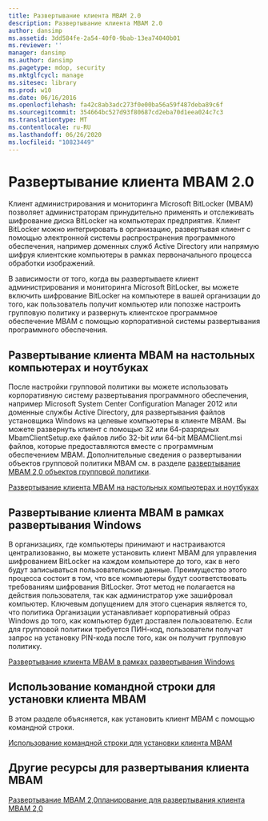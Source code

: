 ```yaml
---
title: Развертывание клиента MBAM 2.0
description: Развертывание клиента MBAM 2.0
author: dansimp
ms.assetid: 3dd584fe-2a54-40f0-9bab-13ea74040b01
ms.reviewer: ''
manager: dansimp
ms.author: dansimp
ms.pagetype: mdop, security
ms.mktglfcycl: manage
ms.sitesec: library
ms.prod: w10
ms.date: 06/16/2016
ms.openlocfilehash: fa42c8ab3adc273f0e00ba56a59f487deba89c6f
ms.sourcegitcommit: 354664bc527d93f80687cd2eba70d1eea024c7c3
ms.translationtype: MT
ms.contentlocale: ru-RU
ms.lasthandoff: 06/26/2020
ms.locfileid: "10823449"
---
```

# Развертывание клиента MBAM 2.0


Клиент администрирования и мониторинга Microsoft BitLocker (MBAM) позволяет администраторам принудительно применять и отслеживать шифрование диска BitLocker на компьютерах предприятия. Клиент BitLocker можно интегрировать в организацию, развертывая клиент с помощью электронной системы распространения программного обеспечения, например доменных служб Active Directory или напрямую шифруя клиентские компьютеры в рамках первоначального процесса обработки изображений.

В зависимости от того, когда вы развертываете клиент администрирования и мониторинга Microsoft BitLocker, вы можете включить шифрование BitLocker на компьютере в вашей организации до того, как пользователь получит компьютер или попозже настроить групповую политику и развернуть клиентское программное обеспечение MBAM с помощью корпоративной системы развертывания программного обеспечения.

## Развертывание клиента MBAM на настольных компьютерах и ноутбуках


После настройки групповой политики вы можете использовать корпоративную систему развертывания программного обеспечения, например Microsoft System Center Configuration Manager 2012 или доменные службы Active Directory, для развертывания файлов установщика Windows на целевые компьютеры в клиенте MBAM. Вы можете развернуть клиент с помощью 32 или 64-разрядных MbamClientSetup.exe файлов либо 32-bit или 64-bit MBAMClient.msi файлов, которые предоставляются вместе с программным обеспечением MBAM. Дополнительные сведения о развертывании объектов групповой политики MBAM см. в разделе [развертывание MBAM 2,0 объектов групповой политики](deploying-mbam-20-group-policy-objects-mbam-2.md).

[Развертывание клиента MBAM на настольных компьютерах и ноутбуках](how-to-deploy-the-mbam-client-to-desktop-or-laptop-computers-mbam-2.md)

## Развертывание клиента MBAM в рамках развертывания Windows


В организациях, где компьютеры принимают и настраиваются централизованно, вы можете установить клиент MBAM для управления шифрованием BitLocker на каждом компьютере до того, как в него будут записываться пользовательские данные. Преимущество этого процесса состоит в том, что все компьютеры будут соответствовать требованиям шифрования BitLocker. Этот метод не полагается на действия пользователя, так как администратор уже зашифровал компьютер. Ключевым допущением для этого сценария является то, что политика Организации устанавливает корпоративный образ Windows до того, как компьютер будет доставлен пользователю. Если для групповой политики требуется ПИН-код, пользователи получат запрос на установку PIN-кода после того, как он получит групповую политику.

[Развертывание клиента MBAM в рамках развертывания Windows](how-to-deploy-the-mbam-client-as-part-of-a-windows-deployment-mbam-2.md)

## Использование командной строки для установки клиента MBAM


В этом разделе объясняется, как установить клиент MBAM с помощью командной строки.

[Использование командной строки для установки клиента MBAM](how-to-use-a-command-line-to-install-the-mbam-client.md)

## Другие ресурсы для развертывания клиента MBAM


[Развертывание MBAM 2,0](deploying-mbam-20-mbam-2.md)[планирование для развертывания клиента MBAM 2,0](planning-for-mbam-20-client-deployment-mbam-2.md)

 

 





